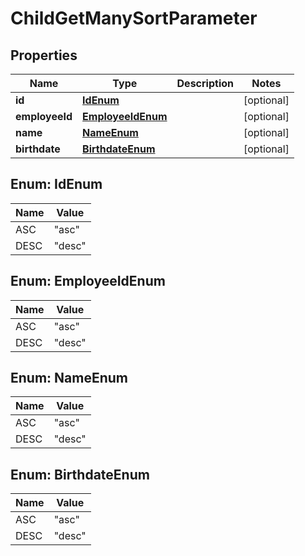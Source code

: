 

# ChildGetManySortParameter


## Properties

| Name | Type | Description | Notes |
|------------ | ------------- | ------------- | -------------|
|**id** | [**IdEnum**](#IdEnum) |  |  [optional] |
|**employeeId** | [**EmployeeIdEnum**](#EmployeeIdEnum) |  |  [optional] |
|**name** | [**NameEnum**](#NameEnum) |  |  [optional] |
|**birthdate** | [**BirthdateEnum**](#BirthdateEnum) |  |  [optional] |



## Enum: IdEnum

| Name | Value |
|---- | -----|
| ASC | &quot;asc&quot; |
| DESC | &quot;desc&quot; |



## Enum: EmployeeIdEnum

| Name | Value |
|---- | -----|
| ASC | &quot;asc&quot; |
| DESC | &quot;desc&quot; |



## Enum: NameEnum

| Name | Value |
|---- | -----|
| ASC | &quot;asc&quot; |
| DESC | &quot;desc&quot; |



## Enum: BirthdateEnum

| Name | Value |
|---- | -----|
| ASC | &quot;asc&quot; |
| DESC | &quot;desc&quot; |



